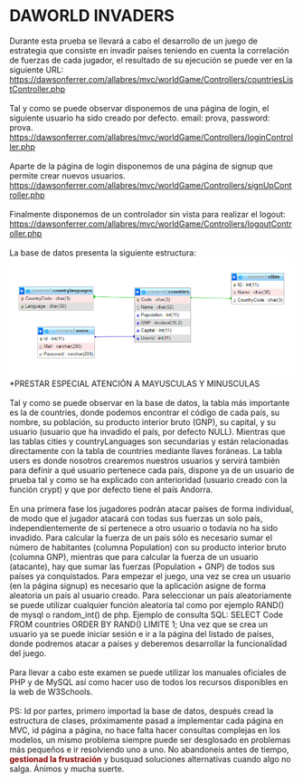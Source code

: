 # DAWORLD INVADERS
Durante esta prueba se llevará a cabo el desarrollo de un juego de estrategia que consiste en invadir países teniendo en cuenta la correlación de fuerzas de cada jugador, el resultado de su ejecución se puede ver en la siguiente URL:
<br>
https://dawsonferrer.com/allabres/mvc/worldGame/Controllers/countriesListController.php
<br><br>
Tal y como se puede observar disponemos de una página de login, el siguiente usuario ha sido creado por defecto. email: prova, password: prova.
<br>
https://dawsonferrer.com/allabres/mvc/worldGame/Controllers/loginController.php
<br><br>
Aparte de la página de login disponemos de una página de signup que permite crear nuevos usuarios.
<br>
https://dawsonferrer.com/allabres/mvc/worldGame/Controllers/signUpController.php
<br><br>
Finalmente disponemos de un controlador sin vista para realizar el logout:
<br>
https://dawsonferrer.com/allabres/mvc/worldGame/Controllers/logoutController.php
<br><br>
La base de datos presenta la siguiente estructura:
![DB](DB.png)
*PRESTAR ESPECIAL ATENCIÓN A MAYUSCULAS Y MINUSCULAS
<br><br>
Tal y como se puede observar en la base de datos, la tabla más importante es la de countries, donde podemos encontrar el código de cada país, su nombre, su población, su producto interior bruto (GNP), su capital, y su usuario (usuario que ha invadido el país, por defecto NULL). Mientras que las tablas cities y countryLanguages son secundarias y están relacionadas directamente con la tabla de countries mediante llaves foráneas. La tabla users es donde nosotros crearemos nuestros usuarios y servirá también para definir a qué usuario pertenece cada país, dispone ya de un usuario de prueba tal y como se ha explicado con anterioridad (usuario creado con la función crypt) y que por defecto tiene el país Andorra.
<br><br>
En una primera fase los jugadores podrán atacar países de forma individual, de modo que el jugador atacará con todas sus fuerzas un solo país, independientemente de si pertenece a otro usuario o todavía no ha sido invadido.
Para calcular la fuerza de un país sólo es necesario sumar el número de habitantes (columna Population) con su producto interior bruto (columna GNP), mientras que para calcular la fuerza de un usuario (atacante), hay que sumar las fuerzas (Population + GNP) de todos sus países ya conquistados.
Para empezar el juego, una vez se crea un usuario (en la página signup) es necesario que la aplicación asigne de forma aleatoria un país al usuario creado. Para seleccionar un país aleatoriamente se puede utilizar cualquier función aleatoria tal como por ejemplo RAND() de mysql o random_int() de php. Ejemplo de consulta SQL:
SELECT Code FROM countries ORDER BY RAND() LIMITE 1;
Una vez que se crea un usuario ya se puede iniciar sesión e ir a la página del listado de países, donde podremos atacar a países y deberemos desarrollar la funcionalidad del juego.
<br><br>
Para llevar a cabo este examen se puede utilizar los manuales oficiales de PHP y de MySQL así como hacer uso de todos los recursos disponibles en la web de W3Schools.
<br><br>
PS: Id por partes, primero importad la base de datos, después cread la estructura de clases, próximamente pasad a implementar cada página en MVC, id página a página, no hace falta hacer consultas complejas en los modelos, un mismo problema siempre puede ser desglosado en problemas más pequeños e ir resolviendo uno a uno. No abandoneis antes de tiempo, <strong style="color:darkred;">gestionad la frustración</strong> y busquad soluciones alternativas cuando algo no salga. Ánimos y mucha suerte.